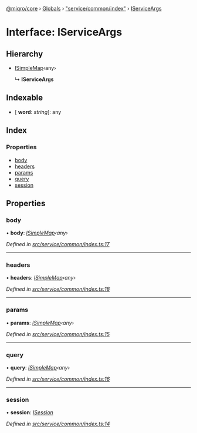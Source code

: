 [@miqro/core](../README.md) › [Globals](../globals.md) › ["service/common/index"](../modules/_service_common_index_.md) › [IServiceArgs](_service_common_index_.iserviceargs.md)

# Interface: IServiceArgs

## Hierarchy

* [ISimpleMap](_util_util_.isimplemap.md)‹any›

  ↳ **IServiceArgs**

## Indexable

* \[ **word**: *string*\]: any

## Index

### Properties

* [body](_service_common_index_.iserviceargs.md#body)
* [headers](_service_common_index_.iserviceargs.md#headers)
* [params](_service_common_index_.iserviceargs.md#params)
* [query](_service_common_index_.iserviceargs.md#query)
* [session](_service_common_index_.iserviceargs.md#session)

## Properties

###  body

• **body**: *[ISimpleMap](_util_util_.isimplemap.md)‹any›*

*Defined in [src/service/common/index.ts:17](https://github.com/claukers/miqro-core/blob/b8b0d57/src/service/common/index.ts#L17)*

___

###  headers

• **headers**: *[ISimpleMap](_util_util_.isimplemap.md)‹any›*

*Defined in [src/service/common/index.ts:18](https://github.com/claukers/miqro-core/blob/b8b0d57/src/service/common/index.ts#L18)*

___

###  params

• **params**: *[ISimpleMap](_util_util_.isimplemap.md)‹any›*

*Defined in [src/service/common/index.ts:15](https://github.com/claukers/miqro-core/blob/b8b0d57/src/service/common/index.ts#L15)*

___

###  query

• **query**: *[ISimpleMap](_util_util_.isimplemap.md)‹any›*

*Defined in [src/service/common/index.ts:16](https://github.com/claukers/miqro-core/blob/b8b0d57/src/service/common/index.ts#L16)*

___

###  session

• **session**: *[ISession](_service_common_index_.isession.md)*

*Defined in [src/service/common/index.ts:14](https://github.com/claukers/miqro-core/blob/b8b0d57/src/service/common/index.ts#L14)*
